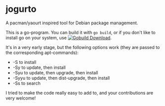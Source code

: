 jogurto
=======

A pacman/yaourt inspired tool for Debian package management.

This is a go-program. You can build it with `go build`, or if you don't like to install go on your system,
use [![Gobuild Download](https://img.shields.io/badge/gobuild-download-green.svg?style=flat)](http://gobuild.io/github.com/lapingvino/jogurto).

It's in a very early stage, but the following options work (they are passed to the corresponding apt-commands):

- -S to install
- -Sy to update, then install
- -Syu to update, then upgrade, then install
- -Syyu to update, then dist-upgrade, then install
- -Ss to search

I tried to make the code really easy to add to, and your contributions are very welcome!
